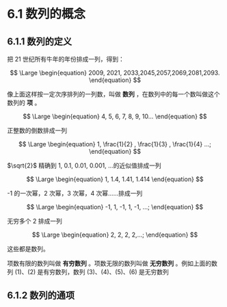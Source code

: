 # 6.1 数列的概念

## 6.1.1 数列的定义

把 21 世纪所有牛年的年份排成一列，得到：

$$
\Large
\begin{equation}
  2009, 2021, 2033,2045,2057,2069,2081,2093.
\end{equation}
$$

像上面这样按一定次序排列的一列数，叫做 **数列** ，在数列中的每一个数叫做这个数列的 **项** 。 


$$
\Large
\begin{equation}
  4, 5, 6, 7, 8, 9, 10...
\end{equation}
$$

正整数的倒数排成一列

$$
\Large
\begin{equation}
1, \frac{1}{2} , \frac{1}{3} , \frac{1}{4} ...; 
\end{equation}
$$

$\sqrt{2}$ 精确到 1, 0.1, 0.01, 0.001, ...的近似值排成一列

$$
\Large
\begin{equation}
1, 1.4, 1.41, 1.414
\end{equation}
$$

-1 的一次幂，2 次幂，3 次幂，4 次幂……排成一列

$$
\Large
\begin{equation}
-1, 1, -1, 1, -1, ...;
\end{equation}
$$

无穷多个 2 排成一列

$$
\Large
\begin{equation}
2, 2, 2, 2,...;
\end{equation}
$$

这些都是数列。

项数有限的数列叫做 **有穷数列** 。项数无限的数列叫做 **无穷数列** 。例如上面的数列 (1)、(2) 是有穷数列，数列 (3)、(4)、(5)、(6) 是无穷数列

##  6.1.2 数列的通项





